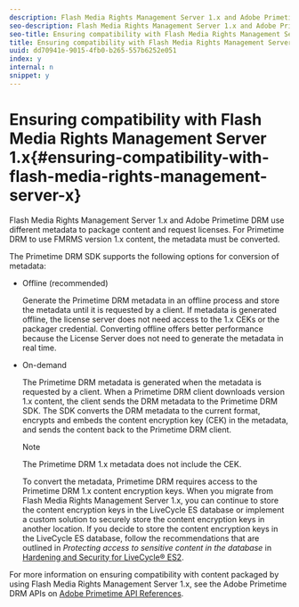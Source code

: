```yaml
---
description: Flash Media Rights Management Server 1.x and Adobe Primetime DRM use different metadata to package content and request licenses. For Primetime DRM to use FMRMS version 1.x content, the metadata must be converted.
seo-description: Flash Media Rights Management Server 1.x and Adobe Primetime DRM use different metadata to package content and request licenses. For Primetime DRM to use FMRMS version 1.x content, the metadata must be converted.
seo-title: Ensuring compatibility with Flash Media Rights Management Server 1.x
title: Ensuring compatibility with Flash Media Rights Management Server 1.x
uuid: dd70941e-9015-4fb0-b265-557b6252e051
index: y
internal: n
snippet: y
---
```


# Ensuring compatibility with Flash Media Rights Management Server 1.x{#ensuring-compatibility-with-flash-media-rights-management-server-x}

Flash Media Rights Management Server 1.x and Adobe Primetime DRM use different metadata to package content and request licenses. For Primetime DRM to use FMRMS version 1.x content, the metadata must be converted.

The Primetime DRM SDK supports the following options for conversion of metadata:

* Offline (recommended)

  Generate the Primetime DRM metadata in an offline process and store the metadata until it is requested by a client. If metadata is generated offline, the license server does not need access to the 1.x CEKs or the packager credential. Converting offline offers better performance because the License Server does not need to generate the metadata in real time. 
* On-demand

  The Primetime DRM metadata is generated when the metadata is requested by a client. When a Primetime DRM client downloads version 1.x content, the client sends the DRM metadata to the Primetime DRM SDK. The SDK converts the DRM metadata to the current format, encrypts and embeds the content encryption key (CEK) in the metadata, and sends the content back to the Primetime DRM client.

  >[!NOTE]
  >
  >The Primetime DRM 1.x metadata does not include the CEK.

  To convert the metadata, Primetime DRM requires access to the Primetime DRM 1.x content encryption keys. When you migrate from Flash Media Rights Management Server 1.x, you can continue to store the content encryption keys in the LiveCycle ES database or implement a custom solution to securely store the content encryption keys in another location. If you decide to store the content encryption keys in the LiveCycle ES database, follow the recommendations that are outlined in *Protecting access to sensitive content in the database* in [Hardening and Security for LiveCycle® ES2](http://help.adobe.com/en_US/livecycle/9.0/securityHardening.pdf).

For more information on ensuring compatibility with content packaged by using Flash Media Rights Management Server 1.x, see the Adobe Primetime DRM APIs on [Adobe Primetime API References](http://help.adobe.com/en_US/primetime/api/index.html#api-Adobe_Primetime_API_References). 
